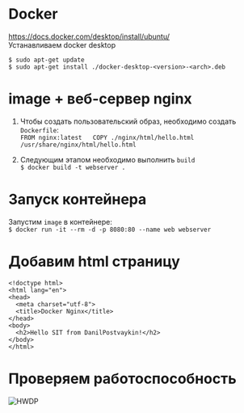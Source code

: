 # Docker
https://docs.docker.com/desktop/install/ubuntu/  
Устанавливаем docker desktop  
  
`$ sudo apt-get update`  
`$ sudo apt-get install ./docker-desktop-<version>-<arch>.deb`  
  
# image + веб-сервер nginx  
1. Чтобы создать пользовательский образ, необходимо создать `Dockerfile`:  
`FROM nginx:latest  
COPY ./nginx/html/hello.html /usr/share/nginx/html/hello.html`  
  
2. Следующим этапом необходимо выполнить `build`  
`$ docker build -t webserver .`  
  
# Запуск контейнера  
Запустим `image` в контейнере:  
`$ docker run -it --rm -d -p 8080:80 --name web webserver`  
  
# Добавим html страницу
```
<!doctype html>  
<html lang="en">  
<head>  
  <meta charset="utf-8">  
  <title>Docker Nginx</title>  
</head>  
<body>  
  <h2>Hello SIT from DanilPostvaykin!</h2>  
</body>  
</html>
```
  
# Проверяем работоспособность  
![HWDP](https://user-images.githubusercontent.com/71296166/224723757-b9b486e0-813f-45ba-aefc-3afeca8860f2.png)


